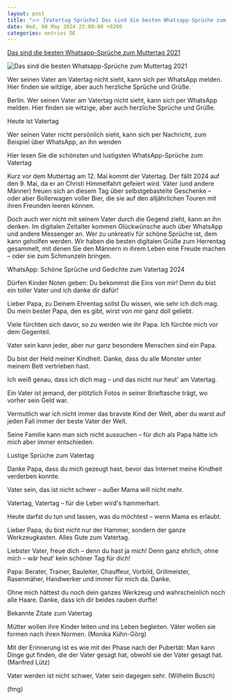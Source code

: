 ```yaml
---
layout: post
title: "🔥🔥 [Vatertag Sprüche] Das sind die besten Whatsapp-Sprüche zum Muttertag 2021"
date: Wed, 08 May 2024 23:00:00 +0200
categories: entries DE
---
```

[Das sind die besten Whatsapp-Sprüche zum Muttertag 2021](https://www.morgenpost.de/vermischtes/article232243171/whatsapp-vatertag-2024-sprueche-gedichte-gruesse-witzig-kostenlos.html)

![Das sind die besten Whatsapp-Sprüche zum Muttertag 2021](https://img.sparknews.funkemedien.de/232057449/232057449_1618575319_v16_9_1600.jpeg)

Wer seinen Vater am Vatertag nicht sieht, kann sich per WhatsApp melden. Hier finden sie witzige, aber auch herzliche Sprüche und Grüße.

Berlin. Wer seinen Vater am Vatertag nicht sieht, kann sich per WhatsApp melden. Hier finden sie witzige, aber auch herzliche Sprüche und Grüße.

Heute ist Vatertag

Wer seinen Vater nicht persönlich sieht, kann sich per Nachricht, zum Beispiel über WhatsApp, an ihn wenden

Hier lesen Sie die schönsten und lustigsten WhatsApp-Sprüche zum Vatertag

Kurz vor dem Muttertag am 12. Mai kommt der Vatertag. Der fällt 2024 auf den 9. Mai, da er an Christi Himmelfahrt gefeiert wird. Väter (und andere Männer) freuen sich an diesem Tag über selbstgebastelte Geschenke – oder aber Bollerwagen voller Bier, die sie auf den alljährlichen Touren mit ihren Freunden leeren können.

Doch auch wer nicht mit seinem Vater durch die Gegend zieht, kann an ihn denken. Im digitalen Zeitalter kommen Glückwünsche auch über WhatsApp und andere Messenger an. Wer zu unkreativ für schöne Sprüche ist, dem kann geholfen werden. Wir haben die besten digitalen Grüße zum Herrentag gesammelt, mit denen Sie den Männern in ihrem Leben eine Freude machen – oder sie zum Schmunzeln bringen.

WhatsApp: Schöne Sprüche und Gedichte zum Vatertag 2024

Dürfen Kinder Noten geben: Du bekommst die Eins von mir! Denn du bist ein toller Vater und ich danke dir dafür!

Lieber Papa, zu Deinem Ehrentag sollst Du wissen, wie sehr ich dich mag. Du mein bester Papa, den es gibt, wirst von mir ganz doll geliebt.

Viele fürchten sich davor, so zu werden wie ihr Papa. Ich fürchte mich vor dem Gegenteil.

Vater sein kann jeder, aber nur ganz besondere Menschen sind ein Papa.

Du bist der Held meiner Kindheit. Danke, dass du alle Monster unter meinem Bett vertrieben hast.

Ich weiß genau, dass ich dich mag – und das nicht nur heut' am Vatertag.

Ein Vater ist jemand, der plötzlich Fotos in seiner Brieftasche trägt, wo vorher sein Geld war.

Vermutlich war ich nicht immer das bravste Kind der Welt, aber du warst auf jeden Fall immer der beste Vater der Welt.

Seine Familie kann man sich nicht aussuchen – für dich als Papa hätte ich mich aber immer entschieden.

Lustige Sprüche zum Vatertag

Danke Papa, dass du mich gezeugt hast, bevor das Internet meine Kindheit verderben konnte.

Vater sein, das ist nicht schwer – außer Mama will nicht mehr.

Vatertag, Vatertag – für die Leber wird's hammerhart.

Heute darfst du tun und lassen, was du möchtest – wenn Mama es erlaubt.

Lieber Papa, du bist nicht nur der Hammer, sondern der ganze Werkzeugkasten. Alles Gute zum Vatertag.

Liebster Vater, freue dich – denn du hast ja mich! Denn ganz ehrlich, ohne mich – wär heut‘ kein schöner Tag für dich!

Papa: Berater, Trainer, Bauleiter, Chauffeur, Vorbild, Grillmeister, Rasenmäher, Handwerker und immer für mich da. Danke.

Ohne mich hättest du noch dein ganzes Werkzeug und wahrscheinlich noch alle Haare. Danke, dass ich dir beides rauben durfte!

Bekannte Zitate zum Vatertag

Mütter wollen ihre Kinder leiten und ins Leben begleiten. Väter wollen sie formen nach ihren Normen. (Monika Kühn-Görg)

Mit der Erinnerung ist es wie mit der Phase nach der Pubertät: Man kann Dinge gut finden, die der Vater gesagt hat, obwohl sie der Vater gesagt hat. (Manfred Lütz)

Vater werden ist nicht schwer, Vater sein dagegen sehr. (Wilhelm Busch)

(fmg)

